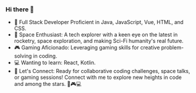### Hi there 👋

- 🚀 Full Stack Developer Proficient in Java, JavaScript, Vue, HTML, and CSS.
- 🌌 Space Enthusiast: A tech explorer with a keen eye on the latest in rocketry, space exploration, and making Sci-Fi humanity's real future.
- 🎮 Gaming Aficionado: Leveraging gaming skills for creative problem-solving in coding.
- 💻 Wanting to learn: React, Kotlin.
- 🔗 Let's Connect: Ready for collaborative coding challenges, space talks, or gaming sessions! Connect with me to explore new heights in code and among the stars. 🌌🎮💻
